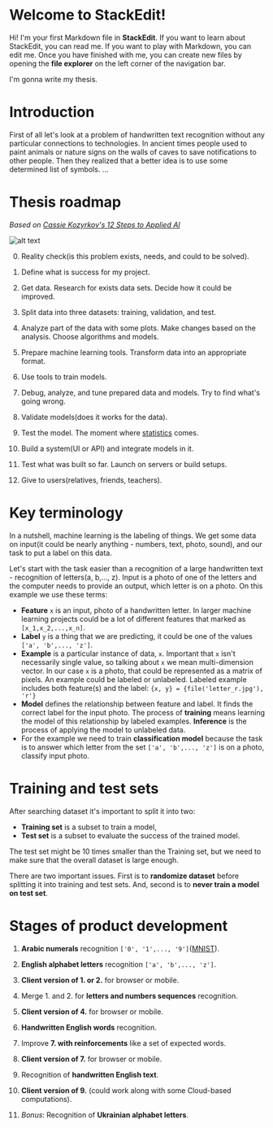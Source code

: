 # Welcome to StackEdit!

Hi! I'm your first Markdown file in **StackEdit**. If you want to learn about StackEdit, you can read me. If you want to play with Markdown, you can edit me. Once you have finished with me, you can create new files by opening the **file explorer** on the left corner of the navigation bar.

I'm gonna write my thesis.


# Introduction
First of all let's look at a problem of handwritten text recognition without any particular connections to technologies. In ancient times people used to paint animals or nature signs on the walls of caves to save notifications to other people. Then they realized that a better idea is to use some determined list of symbols. ...

# Thesis roadmap

*Based on [Cassie Kozyrkov's 12 Steps to Applied AI](https://medium.com/swlh/12-steps-to-applied-ai-2fdad7fdcdf3)*

![alt text](https://miro.medium.com/max/1400/1*DWpwjk-yqNliqQlkqBKfUw.jpeg)

0. Reality check(is this problem exists, needs, and could to be solved).

1. Define what is success for my project.

2. Get data. Research for exists data sets. Decide how it could be improved.

3. Split data into three datasets: training, validation, and test.

4. Analyze part of the data with some plots. Make changes based on the analysis. Choose algorithms and models.

5. Prepare machine learning tools. Transform data into an appropriate format.

6. Use tools to train models.

7. Debug, analyze, and tune prepared data and models. Try to find what's going wrong.

8. Validate models(does it works for the data).

9. Test the model. The moment where [statistics](https://towardsdatascience.com/statistics-for-people-in-a-hurry-a9613c0ed0b) comes.

10. Build a system(UI or API) and integrate models in it.

11. Test what was built so far. Launch on servers or build setups.

12. Give to users(relatives, friends, teachers).

# Key terminology
In a nutshell, machine learning is the labeling of things. We get some data on input(it could be nearly anything - numbers, text, photo, sound), and our task to put a label on this data.

Let's start with the task easier than a recognition of a large handwritten text - recognition of letters(a, b,..., z). Input is a photo of one of the letters and the computer needs to provide an output, which letter is on a photo. On this example we use these terms:

* **Feature** `x` is an input, photo of a handwritten letter. In larger machine learning projects could be a lot of different features that marked as `[x_1,x_2,...,x_n]`.
* **Label** `y` is a thing that we are predicting, it could be one of the values `['a', 'b',..., 'z']`.
* **Example** is a particular instance of data, `x`. Important that `x` isn't necessarily single value, so talking about `x` we mean multi-dimension vector. In our case `x` is a photo, that could be represented as a matrix of pixels. An example could be labeled or unlabeled. Labeled example includes both feature(s) and the label: `{x, y} = {file('letter_r.jpg'), 'r'}`
* **Model** defines the relationship between feature and label. It finds the correct label for the input photo. The process of **training** means learning the model of this relationship by labeled examples. **Inference** is the process of applying the model to unlabeled data.
* For the example we need to train **classification model** because the task is to answer which letter from the set `['a', 'b',..., 'z']` is on a photo, classify input photo.

# Training and test sets
After searching dataset it's important to split it into two:

* **Training set** is a subset to train a model,
* **Test set** is a subset to evaluate the success of the trained model.

The test set might be 10 times smaller than the Training set, but we need to make sure that the overall dataset is large enough.

There are two important issues. First is to **randomize dataset** before splitting it into training and test sets. And, second is to **never train a model on test set**.

# Stages of product development
1. **Arabic numerals** recognition `['0', '1',..., '9']`([MNIST](http://yann.lecun.com/exdb/mnist/)).

2. **English alphabet letters** recognition `['a', 'b',..., 'z']`.

3. **Client version of 1. or 2.** for browser or mobile.

4. Merge 1. and 2. for **letters and numbers sequences** recognition.

5. **Client version of 4.** for browser or mobile.

6. **Handwritten English words** recognition.

7. Improve **7. with reinforcements** like a set of expected words.

8. **Client version of 7.** for browser or mobile.

9. Recognition of **handwritten English text**.

10. **Client version of 9.** (could work along with some Cloud-based computations).

11. *Bonus*: Recognition of **Ukrainian alphabet letters**.
<!--stackedit_data:
eyJoaXN0b3J5IjpbMTA5Nzg4MzU4Nyw0MTMzODU0NTddfQ==
-->